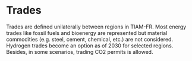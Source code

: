 # Trades

Trades are defined unilaterally between regions in TIAM-FR. Most energy trades like fossil fuels and bioenergy are represented but material commodities (e.g. steel, cement, chemical, etc.) are not considered. Hydrogen trades become an option as of 2030 for selected regions. Besides, in some scenarios, trading CO2 permits is allowed.
